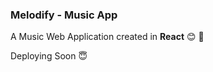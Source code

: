 ### Melodify - Music App
A Music Web Application created in **React** :blush: :partying_face:

Deploying Soon :innocent: